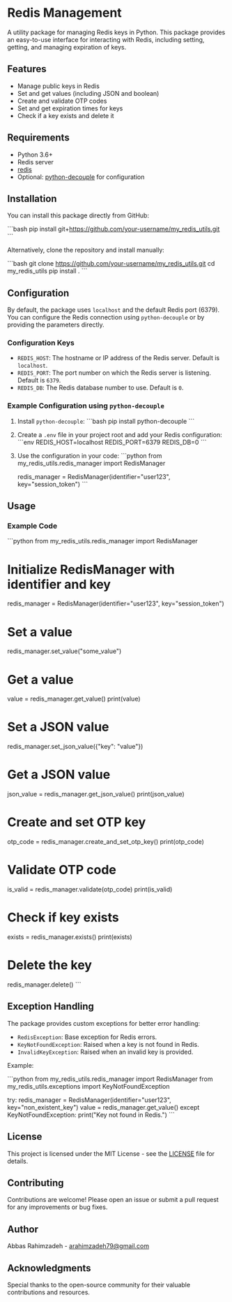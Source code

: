 # Redis Management

A utility package for managing Redis keys in Python. This package provides an easy-to-use interface for interacting with Redis, including setting, getting, and managing expiration of keys.

## Features

- Manage public keys in Redis
- Set and get values (including JSON and boolean)
- Create and validate OTP codes
- Set and get expiration times for keys
- Check if a key exists and delete it

## Requirements

- Python 3.6+
- Redis server
- [redis](https://pypi.org/project/redis/)
- Optional: [python-decouple](https://pypi.org/project/python-decouple/) for configuration

## Installation

You can install this package directly from GitHub:

\```bash
pip install git+https://github.com/your-username/my_redis_utils.git
\```

Alternatively, clone the repository and install manually:

\```bash
git clone https://github.com/your-username/my_redis_utils.git
cd my_redis_utils
pip install .
\```

## Configuration

By default, the package uses `localhost` and the default Redis port (6379). You can configure the Redis connection using `python-decouple` or by providing the parameters directly.

### Configuration Keys

- `REDIS_HOST`: The hostname or IP address of the Redis server. Default is `localhost`.
- `REDIS_PORT`: The port number on which the Redis server is listening. Default is `6379`.
- `REDIS_DB`: The Redis database number to use. Default is `0`.

### Example Configuration using `python-decouple`

1. Install `python-decouple`:
    \```bash
    pip install python-decouple
    \```

2. Create a `.env` file in your project root and add your Redis configuration:
    \```env
    REDIS_HOST=localhost
    REDIS_PORT=6379
    REDIS_DB=0
    \```

3. Use the configuration in your code:
    \```python
    from my_redis_utils.redis_manager import RedisManager

    redis_manager = RedisManager(identifier="user123", key="session_token")
    \```

## Usage

### Example Code

\```python
from my_redis_utils.redis_manager import RedisManager

# Initialize RedisManager with identifier and key
redis_manager = RedisManager(identifier="user123", key="session_token")

# Set a value
redis_manager.set_value("some_value")

# Get a value
value = redis_manager.get_value()
print(value)

# Set a JSON value
redis_manager.set_json_value({"key": "value"})

# Get a JSON value
json_value = redis_manager.get_json_value()
print(json_value)

# Create and set OTP key
otp_code = redis_manager.create_and_set_otp_key()
print(otp_code)

# Validate OTP code
is_valid = redis_manager.validate(otp_code)
print(is_valid)

# Check if key exists
exists = redis_manager.exists()
print(exists)

# Delete the key
redis_manager.delete()
\```

## Exception Handling

The package provides custom exceptions for better error handling:

- `RedisException`: Base exception for Redis errors.
- `KeyNotFoundException`: Raised when a key is not found in Redis.
- `InvalidKeyException`: Raised when an invalid key is provided.

Example:

\```python
from my_redis_utils.redis_manager import RedisManager
from my_redis_utils.exceptions import KeyNotFoundException

try:
    redis_manager = RedisManager(identifier="user123", key="non_existent_key")
    value = redis_manager.get_value()
except KeyNotFoundException:
    print("Key not found in Redis.")
\```

## License

This project is licensed under the MIT License - see the [LICENSE](LICENSE.txt) file for details.

## Contributing

Contributions are welcome! Please open an issue or submit a pull request for any improvements or bug fixes.

## Author

Abbas Rahimzadeh - [arahimzadeh79@gmail.com](mailto:arahimzadeh79@gmail.com)

## Acknowledgments

Special thanks to the open-source community for their valuable contributions and resources.
